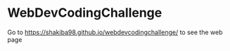 # WebDevCodingChallenge

Go to https://shakiba98.github.io/webdevcodingchallenge/ to see the web page
